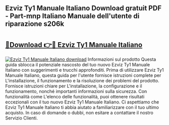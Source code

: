 ## Ezviz Ty1 Manuale Italiano Download gratuit PDF - Part-mnp Italiano Manuale dell'utente di riparazione s206k

# <h2><a href="http://dfdl0eu.blite.top/?on=Ezviz+Ty1+Manuale+Italiano">🔗Download 👉🔴 Ezviz Ty1 Manuale Italiano</a></h2>

[![Ezviz Ty1 Manuale Italiano download](https://i.imgur.com/lujVjoI.png)](http://dfdl0eu.blite.top/?on=Ezviz+Ty1+Manuale+Italiano)
Informazioni sul prodotto Questa guida sblocca il potenziale nascosto del tuo nuovo Ezviz Ty1 Manuale Italiano con suggerimenti e trucchi approfonditi. Prima di utilizzare Ezviz Ty1 Manuale Italiano, questa guida per l'utente fornisce istruzioni complete per L'installazione, il funzionamento e la risoluzione dei problemi del prodotto. Fornisce istruzioni chiare per L'installazione, la configurazione e il funzionamento, nonché importanti informazioni sulla sicurezza. Con funzionalità come L'elenco delle funzionalità, puoi ottenere risultati eccezionali con il tuo nuovo Ezviz Ty1 Manuale Italiano. Ci aspettiamo che Ezviz Ty1 Manuale Italiano ti abbia aiutato a familiarizzare con il tuo ultimo acquisto. In caso di domande o dubbi, non esitare a contattare il nostro Servizio Clienti.
